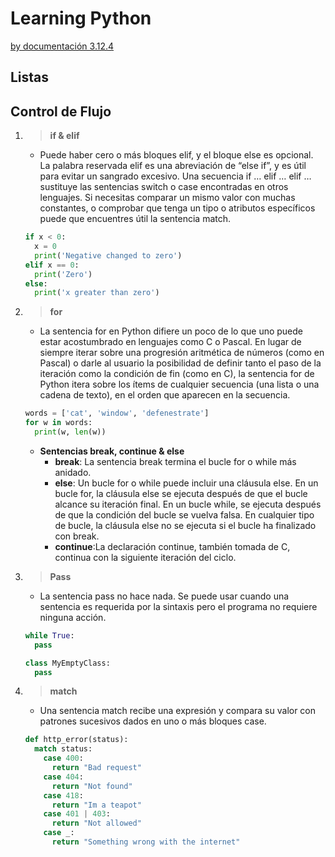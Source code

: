 # Learning Python

[by documentación 3.12.4]("https://docs.python.org/es/3/tutorial/")

## Listas
## Control de Flujo
1. > **if & elif**
    - Puede haber cero o más bloques elif, y el bloque else es opcional. La palabra reservada elif es una abreviación de “else if”, y es útil para evitar un sangrado excesivo. Una secuencia if … elif … elif … sustituye las sentencias switch o case encontradas en otros lenguajes. Si necesitas comparar un mismo valor con muchas constantes, o comprobar que tenga un tipo o atributos específicos puede que encuentres útil la sentencia match.

    ```python
    if x < 0:
      x = 0
      print('Negative changed to zero')
    elif x == 0:
      print('Zero')
    else:
      print('x greater than zero')
    ```

2. > **for**
    - La sentencia for en Python difiere un poco de lo que uno puede estar acostumbrado en lenguajes como C o Pascal. En lugar de siempre iterar sobre una progresión aritmética de números (como en Pascal) o darle al usuario la posibilidad de definir tanto el paso de la iteración como la condición de fin (como en C), la sentencia for de Python itera sobre los ítems de cualquier secuencia (una lista o una cadena de texto), en el orden que aparecen en la secuencia.

    ```python
    words = ['cat', 'window', 'defenestrate']
    for w in words:
      print(w, len(w))
    ```
    - **Sentencias break, continue & else**
      - **break**: La sentencia break termina el bucle for o while más anidado.
      - **else**: Un bucle for o while puede incluir una cláusula else. En un bucle for, la cláusula else se ejecuta después de que el bucle alcance su iteración final. En un bucle while, se ejecuta después de que la condición del bucle se vuelva falsa. En cualquier tipo de bucle, la cláusula else no se ejecuta si el bucle ha finalizado con break.
      - **continue**:La declaración continue, también tomada de C, continua con la siguiente iteración del ciclo.

3. > **Pass**
    - La sentencia pass no hace nada. Se puede usar cuando una sentencia es requerida por la sintaxis pero el programa no requiere ninguna acción.

    ```python
    while True:
      pass

    class MyEmptyClass:
      pass
    ```
4. > **match**
    - Una sentencia match recibe una expresión y compara su valor con patrones sucesivos dados en uno o más bloques case.
    ```python
    def http_error(status):
      match status:
        case 400:
          return "Bad request"
        case 404:
          return "Not found"
        case 418:
          return "Im a teapot"
        case 401 | 403:
          return "Not allowed"
        case _:
          return "Something wrong with the internet"
    ```